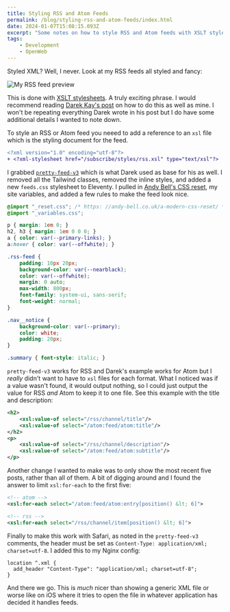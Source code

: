 ```yaml
---
title: Styling RSS and Atom Feeds
permalink: /blog/styling-rss-and-atom-feeds/index.html
date: 2024-01-07T15:08:15.093Z
excerpt: "Some notes on how to style RSS and Atom feeds with XSLT stylesheets"
tags:
    - Development
    - OpenWeb
---
```


Styled XML? Well, I never. Look at my RSS feeds all styled and fancy:

![My RSS feed preview](https://cdn.rknight.me/site/rss-feed-styled.png)

This is done with [XSLT stylesheets](https://developer.mozilla.org/en-US/docs/Web/XSLT/Element/stylesheet). A truly exciting phrase. I would recommend reading [Darek Kay's post](https://darekkay.com/blog/rss-styling/) on how to do this as well as mine. I won't be repeating everything Darek wrote in his post but I do have some additional details I wanted to note down.

To style an RSS or Atom feed you neeed to add a reference to an `xsl` file which is the styling document for the feed.

```diff
<?xml version="1.0" encoding="utf-8"?>
+ <?xml-stylesheet href="/subscribe/styles/rss.xsl" type="text/xsl"?>
```

I grabbed [`pretty-feed-v3`](https://github.com/genmon/aboutfeeds/blob/main/tools/pretty-feed-v3.xsl) which is what Darek used as base for his as well. I removed all the Tailwind classes, removed the inline styles, and added a new `feeds.css` stylesheet to Eleventy. I pulled in [Andy Bell's CSS reset](https://andy-bell.co.uk/a-modern-css-reset/), my site variables, and added a few rules to make the feed look nice.

```css
@import "_reset.css"; /* https: //andy-bell.co.uk/a-modern-css-reset/ */
@import "_variables.css";

p { margin: 1em 0; }
h2, h3 { margin: 1em 0 0 0; }
a { color: var(--primary-links); }
a:hover { color: var(--offwhite); }

.rss-feed {
    padding: 10px 20px;
    background-color: var(--nearblack);
    color: var(--offwhite);
    margin: 0 auto;
    max-width: 800px;
    font-family: system-ui, sans-serif;
    font-weight: normal;
}

.nav__notice {
    background-color: var(--primary);
    color: white;
    padding: 20px;
}

.summary { font-style: italic; }
```

`pretty-feed-v3` works for RSS and Darek's example works for Atom but I _really_ didn't want to have to `xsl` files for each format. What I noticed was if a value wasn't found, it would output nothing, so I could just output the value for RSS _and_ Atom to keep it to one file. See this example with the title and description:

```xml
<h2>
    <xsl:value-of select="/rss/channel/title"/>
    <xsl:value-of select="/atom:feed/atom:title"/>
</h2>
<p>
    <xsl:value-of select="/rss/channel/description"/>
    <xsl:value-of select="/atom:feed/atom:subtitle"/>
</p>
```

Another change I wanted to make was to only show the most recent five posts, rather than all of them. A bit of digging around and I found the answer to limit `xsl:for-each` to the first five:

```xml
<!-- atom -->
<xsl:for-each select="/atom:feed/atom:entry[position() &lt; 6]">

<!-- rss -->
<xsl:for-each select="/rss/channel/item[position() &lt; 6]">
```

Finally to make this work with Safari, as noted in the `pretty-feed-v3` comments, the header must be set as `Content-Type: application/xml; charset=utf-8`. I added this to my Nginx config:

```nginx
location ^.xml {
  add_header "Content-Type": "application/xml; charset=utf-8";
}
```

And there we go. This is _much_ nicer than showing a generic XML file or worse like on iOS where it tries to open the file in whatever application has decided it handles feeds.
